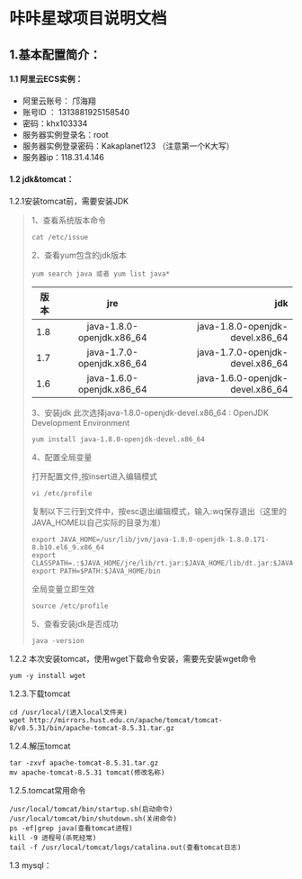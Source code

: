 # 咔咔星球项目说明文档

## 1.基本配置简介：

#### 1.1 阿里云ECS实例：

* 阿里云账号： 邝海翔 
* 账号ID ： 1313881925158540
* 密码：khx103334
* 服务器实例登录名：root
* 服务器实例登录密码：Kakaplanet123   （注意第一个K大写）
* 服务器ip：118.31.4.146

#### 1.2 jdk&tomcat：

1.2.1安装tomcat前，需要安装JDK

> 1、查看系统版本命令
>
> ```
> cat /etc/issue
> ```
>
> 2、查看yum包含的jdk版本
>
> ```
> yum search java 或者 yum list java*
> ```
>
> | 版本 |            jre            |                             jdk |
> | ---- | :-----------------------: | ------------------------------: |
> | 1.8  | java-1.8.0-openjdk.x86_64 | java-1.8.0-openjdk-devel.x86_64 |
> | 1.7  | java-1.7.0-openjdk.x86_64 | java-1.7.0-openjdk-devel.x86_64 |
> | 1.6  | java-1.6.0-openjdk.x86_64 | java-1.6.0-openjdk-devel.x86_64 |
>
> 3、安装jdk
> 此次选择java-1.8.0-openjdk-devel.x86_64 : OpenJDK Development Environment
>
> ```
> yum install java-1.8.0-openjdk-devel.x86_64
> ```
>
> 4、配置全局变量
>
> 打开配置文件,按insert进入编辑模式
>
> ```
> vi /etc/profile
> ```
>
> 复制以下三行到文件中，按esc退出编辑模式，输入:wq保存退出（这里的JAVA_HOME以自己实际的目录为准）
>
> ```
> export JAVA_HOME=/usr/lib/jvm/java-1.8.0-openjdk-1.8.0.171-8.b10.el6_9.x86_64
> export CLASSPATH=.:$JAVA_HOME/jre/lib/rt.jar:$JAVA_HOME/lib/dt.jar:$JAVA_HOME/lib/tools.jar
> export PATH=$PATH:$JAVA_HOME/bin
> ```
>
> 全局变量立即生效
>
> ```
> source /etc/profile
> ```
>
> 5、查看安装jdk是否成功
>
> ```
> java -version
> ```

1.2.2 本次安装tomcat，使用wget下载命令安装，需要先安装wget命令

```
yum -y install wget
```

1.2.3.下载tomcat

```
cd /usr/local/(进入local文件夹)
wget http://mirrors.hust.edu.cn/apache/tomcat/tomcat-8/v8.5.31/bin/apache-tomcat-8.5.31.tar.gz
```

1.2.4.解压tomcat

```
tar -zxvf apache-tomcat-8.5.31.tar.gz
mv apache-tomcat-8.5.31 tomcat(修改名称)
```

1.2.5.tomcat常用命令

```
/usr/local/tomcat/bin/startup.sh(启动命令)
/usr/local/tomcat/bin/shutdown.sh(关闭命令)
ps -ef|grep java(查看tomcat进程)
kill -9 进程号(杀死经常)
tail -f /usr/local/tomcat/logs/catalina.out(查看tomcat日志)
```

1.3 mysql：